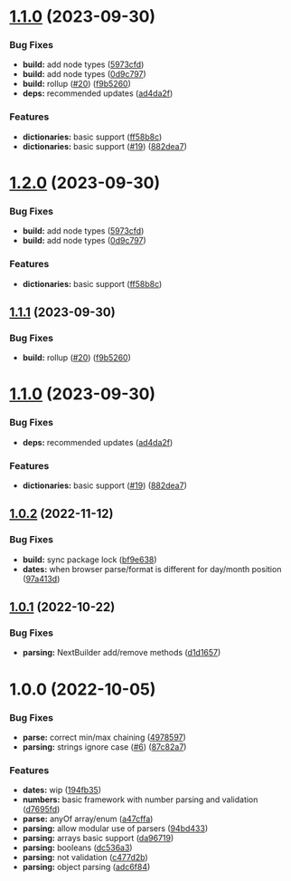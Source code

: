 # [1.1.0](https://github.com/ntix/parsing/compare/v1.0.2...v1.1.0) (2023-09-30)


### Bug Fixes

* **build:** add node types ([5973cfd](https://github.com/ntix/parsing/commit/5973cfd06421ae6bb1f52e0c022e2d198ef765d2))
* **build:** add node types ([0d9c797](https://github.com/ntix/parsing/commit/0d9c797771eb4bcdf7300a3502b8203cf0832d22))
* **build:** rollup ([#20](https://github.com/ntix/parsing/issues/20)) ([f9b5260](https://github.com/ntix/parsing/commit/f9b526034cd0dafdadf4fb44899120036aa96f71))
* **deps:** recommended updates ([ad4da2f](https://github.com/ntix/parsing/commit/ad4da2fcc93cf088f24102c7da7464d9718d67a7))


### Features

* **dictionaries:** basic support ([ff58b8c](https://github.com/ntix/parsing/commit/ff58b8c328c0ef353612586cc6be1dac16f9a15b))
* **dictionaries:** basic support ([#19](https://github.com/ntix/parsing/issues/19)) ([882dea7](https://github.com/ntix/parsing/commit/882dea7c027c38db592390acf04989ca428ff4ba))

# [1.2.0](https://github.com/ntix/parsing/compare/v1.1.1...v1.2.0) (2023-09-30)


### Bug Fixes

* **build:** add node types ([5973cfd](https://github.com/ntix/parsing/commit/5973cfd06421ae6bb1f52e0c022e2d198ef765d2))
* **build:** add node types ([0d9c797](https://github.com/ntix/parsing/commit/0d9c797771eb4bcdf7300a3502b8203cf0832d22))


### Features

* **dictionaries:** basic support ([ff58b8c](https://github.com/ntix/parsing/commit/ff58b8c328c0ef353612586cc6be1dac16f9a15b))

## [1.1.1](https://github.com/ntix/parsing/compare/v1.1.0...v1.1.1) (2023-09-30)


### Bug Fixes

* **build:** rollup ([#20](https://github.com/ntix/parsing/issues/20)) ([f9b5260](https://github.com/ntix/parsing/commit/f9b526034cd0dafdadf4fb44899120036aa96f71))

# [1.1.0](https://github.com/ntix/parsing/compare/v1.0.2...v1.1.0) (2023-09-30)


### Bug Fixes

* **deps:** recommended updates ([ad4da2f](https://github.com/ntix/parsing/commit/ad4da2fcc93cf088f24102c7da7464d9718d67a7))


### Features

* **dictionaries:** basic support ([#19](https://github.com/ntix/parsing/issues/19)) ([882dea7](https://github.com/ntix/parsing/commit/882dea7c027c38db592390acf04989ca428ff4ba))

## [1.0.2](https://github.com/ntix/parsing/compare/v1.0.1...v1.0.2) (2022-11-12)


### Bug Fixes

* **build:** sync package lock ([bf9e638](https://github.com/ntix/parsing/commit/bf9e63882f1dff579437b368274a71bfcec908ab))
* **dates:** when browser parse/format is different for day/month position ([97a413d](https://github.com/ntix/parsing/commit/97a413d8f111281a61492b246fdbcafa0b1a5dec))

## [1.0.1](https://github.com/ntix/parsing/compare/v1.0.0...v1.0.1) (2022-10-22)


### Bug Fixes

* **parsing:** NextBuilder add/remove methods ([d1d1657](https://github.com/ntix/parsing/commit/d1d16577c1b17f5444920804ddcaa5c46e902e35))

# 1.0.0 (2022-10-05)


### Bug Fixes

* **parse:** correct min/max chaining ([4978597](https://github.com/ntix/parsing/commit/4978597f4747c1b087130f1b505a203c435fd005))
* **parsing:** strings ignore case ([#6](https://github.com/ntix/parsing/issues/6)) ([87c82a7](https://github.com/ntix/parsing/commit/87c82a74a99d3ebb2cb81a4105189bcb3629ebcd))


### Features

* **dates:** wip ([194fb35](https://github.com/ntix/parsing/commit/194fb35cac808fe7b87811c54036fae19a496387))
* **numbers:** basic framework with number parsing and validation ([d7695fd](https://github.com/ntix/parsing/commit/d7695fd01ce408f934307932838fa67ab4416eba))
* **parse:** anyOf array/enum ([a47cffa](https://github.com/ntix/parsing/commit/a47cffa123d9c02945f4ed876c77e6f80ccbd413))
* **parsing:** allow modular use of parsers ([94bd433](https://github.com/ntix/parsing/commit/94bd4336d942a716cc482333f3c864699fb75958))
* **parsing:** arrays basic support ([da96719](https://github.com/ntix/parsing/commit/da96719f8b4fc15431c11b730d19f5d65e8503f5))
* **parsing:** booleans ([dc536a3](https://github.com/ntix/parsing/commit/dc536a3ec9cdc06d2402efa5fd7619ce3619d84d))
* **parsing:** not validation ([c477d2b](https://github.com/ntix/parsing/commit/c477d2b91a2f3124c91d0036326e28868b2f02ce))
* **parsing:** object parsing ([adc6f84](https://github.com/ntix/parsing/commit/adc6f84768aec89ff9f6d2a6775d2876ca5a55a0))
